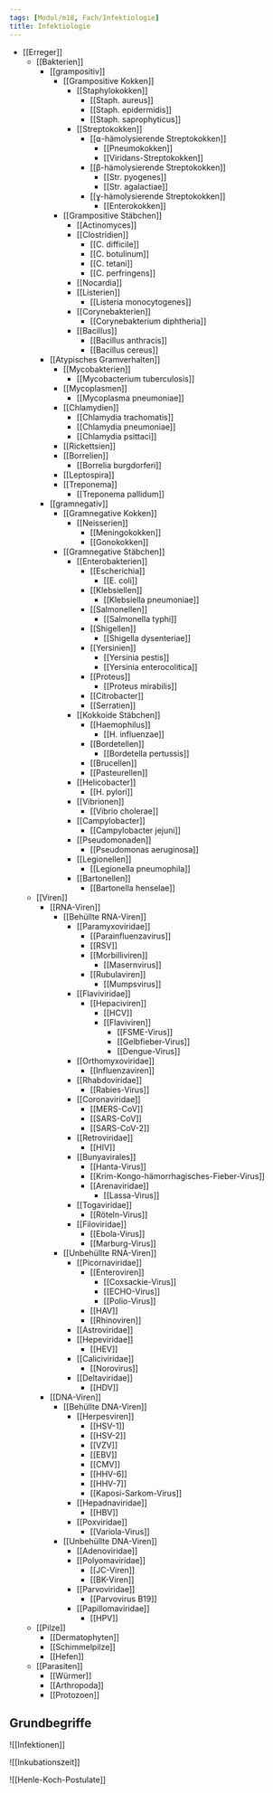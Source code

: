 ```yaml
---
tags: [Modul/m18, Fach/Infektiologie]
title: Infektiologie
---
```

- [[Erreger]]
	- [[Bakterien]]
		- [[grampositiv]]
			- [[Grampositive Kokken]]
				- [[Staphylokokken]]
					- [[Staph. aureus]]
					- [[Staph. epidermidis]]
					- [[Staph. saprophyticus]]
				- [[Streptokokken]]
					- [[⍺-hämolysierende Streptokokken]]
						- [[Pneumokokken]]
						- [[Viridans-Streptokokken]]
					- [[β-hämolysierende Streptokokken]]
						- [[Str. pyogenes]]
						- [[Str. agalactiae]]
					- [[ɣ-hämolysierende Streptokokken]]
						- [[Enterokokken]]
			- [[Grampositive Stäbchen]]
				- [[Actinomyces]]
				- [[Clostridien]]
					- [[C. difficile]]
					- [[C. botulinum]]
					- [[C. tetani]]
					- [[C. perfringens]]
				- [[Nocardia]]
				- [[Listerien]]
					- [[Listeria monocytogenes]]
				- [[Corynebakterien]]
					- [[Corynebakterium diphtheria]]
				- [[Bacillus]]
					- [[Bacillus anthracis]]
					- [[Bacillus cereus]]
		- [[Atypisches Gramverhalten]]
			- [[Mycobakterien]]
				- [[Mycobacterium tuberculosis]]
			- [[Mycoplasmen]]
				- [[Mycoplasma pneumoniae]]
			- [[Chlamydien]]
				- [[Chlamydia trachomatis]]
				- [[Chlamydia pneumoniae]]
				- [[Chlamydia psittaci]]
			- [[Rickettsien]]
			- [[Borrelien]]
				- [[Borrelia burgdorferi]]
			- [[Leptospira]]
			- [[Treponema]]
				- [[Treponema pallidum]]
		- [[gramnegativ]]
			- [[Gramnegative Kokken]]
				- [[Neisserien]]
					- [[Meningokokken]]
					- [[Gonokokken]]
			- [[Gramnegative Stäbchen]]
				- [[Enterobakterien]]
					- [[Escherichia]]
						- [[E. coli]]
					- [[Klebsiellen]]
						- [[Klebsiella pneumoniae]]
					- [[Salmonellen]]
						- [[Salmonella typhi]]
					- [[Shigellen]]
						- [[Shigella dysenteriae]]
					- [[Yersinien]]
						- [[Yersinia pestis]]
						- [[Yersinia enterocolitica]]
					- [[Proteus]]
						- [[Proteus mirabilis]]
					- [[Citrobacter]]
					- [[Serratien]]
				- [[Kokkoide Stäbchen]]
					- [[Haemophilus]]
						- [[H. influenzae]]
					- [[Bordetellen]]
						- [[Bordetella pertussis]]
					- [[Brucellen]]
					- [[Pasteurellen]]
				- [[Helicobacter]]
					- [[H. pylori]]
				- [[Vibrionen]]
					- [[Vibrio cholerae]]
				- [[Campylobacter]]
					- [[Campylobacter jejuni]]
				- [[Pseudomonaden]]
					- [[Pseudomonas aeruginosa]]
				- [[Legionellen]]
					- [[Legionella pneumophila]]
				- [[Bartonellen]]
					- [[Bartonella henselae]]
	- [[Viren]]
		- [[RNA-Viren]]
			- [[Behüllte RNA-Viren]]
				- [[Paramyxoviridae]]
					- [[Parainfluenzavirus]]
					- [[RSV]]
					- [[Morbilliviren]]
						- [[Masernvirus]]
					- [[Rubulaviren]]
						- [[Mumpsvirus]]
				- [[Flaviviridae]]
					- [[Hepaciviren]]
						- [[HCV]]
						- [[Flaviviren]]
							- [[FSME-Virus]]
							- [[Gelbfieber-Virus]]
							- [[Dengue-Virus]]
				- [[Orthomyxoviridae]]
					- [[Influenzaviren]]
				- [[Rhabdoviridae]]
					- [[Rabies-Virus]]
				- [[Coronaviridae]]
					- [[MERS-CoV]]
					- [[SARS-CoV]]
					- [[SARS-CoV-2]]
				- [[Retroviridae]]
					- [[HIV]]
				- [[Bunyavirales]]
					- [[Hanta-Virus]]
					- [[Krim-Kongo-hämorrhagisches-Fieber-Virus]]
					- [[Arenaviridae]]
						- [[Lassa-Virus]]
				- [[Togaviridae]]
					- [[Röteln-Virus]]
				- [[Filoviridae]]
					- [[Ebola-Virus]]
					- [[Marburg-Virus]]
			- [[Unbehüllte RNA-Viren]]
				- [[Picornaviridae]]
					- [[Enteroviren]]
						- [[Coxsackie-Virus]]
						- [[ECHO-Virus]]
						- [[Polio-Virus]]
					- [[HAV]]
					- [[Rhinoviren]]
				- [[Astroviridae]]
				- [[Hepeviridae]]
					- [[HEV]]
				- [[Caliciviridae]]
					- [[Norovirus]]
				- [[Deltaviridae]]
					- [[HDV]]
		- [[DNA-Viren]]
			- [[Behüllte DNA-Viren]]
				- [[Herpesviren]]
					- [[HSV-1]]
					- [[HSV-2]]
					- [[VZV]]
					- [[EBV]]
					- [[CMV]]
					- [[HHV-6]]
					- [[HHV-7]]
					- [[Kaposi-Sarkom-Virus]]
				- [[Hepadnaviridae]]
					- [[HBV]]
				- [[Poxviridae]]
					- [[Variola-Virus]]
			- [[Unbehüllte DNA-Viren]]
				- [[Adenoviridae]]
				- [[Polyomaviridae]]
					- [[JC-Viren]]
					- [[BK-Viren]]
				- [[Parvoviridae]]
					- [[Parvovirus B19]]
				- [[Papillomaviridae]]
					- [[HPV]]
	- [[Pilze]]
		- [[Dermatophyten]]
		- [[Schimmelpilze]]
		- [[Hefen]]
	- [[Parasiten]]
		- [[Würmer]]
		- [[Arthropoda]]
		- [[Protozoen]]

## Grundbegriffe
![[Infektionen]]

![[Inkubationszeit]]

![[Henle-Koch-Postulate]]
